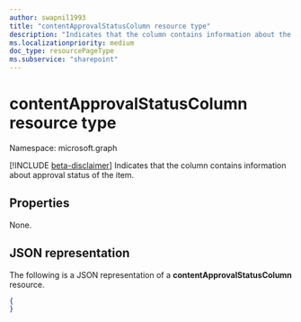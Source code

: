 ```yaml
---
author: swapnil1993
title: "contentApprovalStatusColumn resource type"
description: "Indicates that the column contains information about the approval status of the item."
ms.localizationpriority: medium
doc_type: resourcePageType
ms.subservice: "sharepoint"
---
```


# contentApprovalStatusColumn resource type

Namespace: microsoft.graph

[!INCLUDE [beta-disclaimer](../../includes/beta-disclaimer.md)]
Indicates that the column contains information about approval status of the item.

## Properties

None.

## JSON representation

The following is a JSON representation of a **contentApprovalStatusColumn** resource.
<!-- { "blockType": "resource", "@odata.type": "microsoft.graph.contentApprovalStatusColumn" } -->

```json
{
}
```

[columnDefinition]: columnDefinition.md
